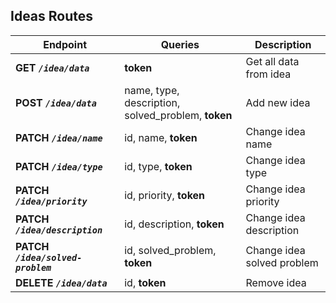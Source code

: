 ## Ideas Routes

| Endpoint | Queries | Description | 
| ------ | ------ | ------ |
| **GET ***`/idea/data`***** | **token** | Get all data from idea |
| **POST ***`/idea/data`***** | name, type, description, solved_problem, **token** | Add new idea |
| **PATCH ***`/idea/name`***** | id, name, **token** | Change idea name |
| **PATCH ***`/idea/type`***** | id, type, **token** | Change idea type |
| **PATCH ***`/idea/priority`***** | id, priority, **token** | Change idea priority |
| **PATCH ***`/idea/description`***** | id, description, **token** | Change idea description |
| **PATCH ***`/idea/solved-problem`***** | id, solved_problem, **token** | Change idea solved problem |
| **DELETE ***`/idea/data`***** | id, **token** | Remove idea |